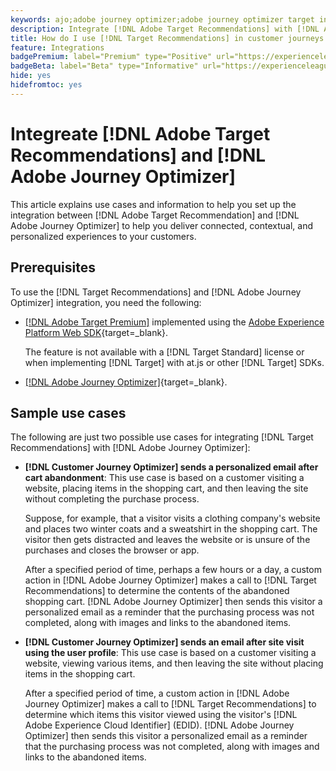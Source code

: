 ```yaml
---
keywords: ajo;adobe journey optimizer;adobe journey optimizer target integration;recommendations;target recommendations;integration
description: Integrate [!DNL Adobe Target Recommendations] with [!DNL Adobe Journey Optimizer].
title: How do I use [!DNL Target Recommendations] in customer journeys using [!DNL Adobe Journey Optimizer]?
feature: Integrations
badgePremium: label="Premium" type="Positive" url="https://experienceleague.adobe.com/docs/target/using/introduction/intro.html?lang=en#premium newtab=true" tooltip="See what's included in Target Premium."
badgeBeta: label="Beta" type="Informative" url="https://experienceleague.adobe.com/docs/target/using/introduction/intro.html#beta newtab=true" tooltip="What are Beta features in [!DNL Adobe Target]."
hide: yes
hidefromtoc: yes
---
```

# Integreate [!DNL Adobe Target Recommendations] and [!DNL Adobe Journey Optimizer]

This article explains use cases and information to help you set up the integration between [!DNL Adobe Target Recommendation] and [!DNL Adobe Journey Optimizer] to help you deliver connected, contextual, and personalized experiences to your customers.

## Prerequisites 

To use the [!DNL Target Recommendations] and [!DNL Adobe Journey Optimizer] integration, you need the following:

* [[!DNL Adobe Target Premium]](/help/main/c-intro/intro.md#premium) implemented using the [Adobe Experience Platform Web SDK](https://experienceleague.adobe.com/docs/target-dev/developer/client-side/aep-web-sdk.html){target=_blank}.

  The feature is not available with a [!DNL Target Standard] license or when implementing [!DNL Target] with at.js or other [!DNL Target] SDKs.

* [[!DNL Adobe Journey Optimizer]](https://experienceleague.adobe.com/docs/journey-optimizer/using/ajo-home.html){target=_blank}.

## Sample use cases

The following are just two possible use cases for integrating [!DNL Target Recommendations] with [!DNL Adobe Journey Optimizer]: 

* **[!DNL Customer Journey Optimizer] sends a personalized email after cart abandonment**: This use case is based on a customer visiting a website, placing items in the shopping cart, and then leaving the site without completing the purchase process. 

  Suppose, for example, that a visitor visits a clothing company's website and places two winter coats and a sweatshirt in the shopping cart. The visitor then gets distracted and leaves the website or is unsure of the purchases and closes the browser or app. 

  After a specified period of time, perhaps a few hours or a day, a custom action in [!DNL Adobe Journey Optimizer] makes a call to [!DNL Target Recommendations] to determine the contents of the abandoned shopping cart. [!DNL Adobe Journey Optimizer] then sends this visitor a personalized email as a reminder that the purchasing process was not completed, along with images and links to the abandoned items.

* **[!DNL Customer Journey Optimizer] sends an email after site visit using the user profile**: This use case is based on a customer visiting a website, viewing various items, and then leaving the site without placing items in the shopping cart.

  After a specified period of time, a custom action in [!DNL Adobe Journey Optimizer] makes a call to [!DNL Target Recommendations] to determine which items this visitor viewed using the visitor's [!DNL Adobe Experience Cloud Identifier] (EDID). [!DNL Adobe Journey Optimizer] then sends this visitor a personalized email as a reminder that the purchasing process was not completed, along with images and links to the abandoned items.

